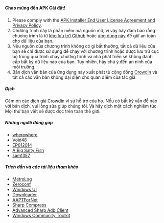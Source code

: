 #### Chào mừng đến APK Cài đặt!

#####
1. Please comply with the [APK Installer End User License Agreement and Privacy Policy](https://github.com/Paving-Base/APK-Installer/blob/main/Privacy.md).
2. Chương trình này là phần mềm mã nguồn mở, vì vậy hãy đảm bảo rằng chương trình là từ [kho lưu trữ Github](https://github.com/Paving-Base/APK-Installer) hoặc [ứng dụng này](https://www.microsoft.com/store/apps/9P2JFQ43FPPG) để giữ an toàn cho dữ liệu của bạn.
3. Nếu nguồn của chương trình không có gì bất thường, tất cả dữ liệu của bạn sẽ chỉ được sử dụng để chạy với chương trình hoặc được lưu trữ cục bộ trong quá trình chạy chương trình và nhà phát triển sẽ không đánh cắp bất kỳ dữ liệu nào của bạn. Tuy nhiên, hãy chú ý đến an ninh của môi trường.
4. Bản dịch văn bản của ứng dụng này xuất phát từ cộng đồng [Crowdin](https://crowdin.com/project/APKInstaller "Crowdin") và tất cả các văn bản không đại diện cho quan điểm của tác giả.

##### Dịch
Cảm ơn các dịch giả [Crowdin](https://crowdin.com/project/APKInstaller "Crowdin") vì sự hỗ trợ của họ. Nếu có bất kỳ vấn đề nào với bản dịch, vui lòng sửa giúp chúng tôi. Và hãy dịch một cách nghiêm túc. Mọi thứ bạn viết sẽ được đọc trên toàn thế giới.

##### Những người đóng góp
- [wherewhere](https://github.com/wherewhere)
- [Void48](https://github.com/Void48)
- [EP012014](https://github.com/EP012014)
- [A Big Salty Fish](https://github.com/bigsaltyfishes)
- [sam1357](https://github.com/sam1357)

##### Trích dẫn và các tài liệu tham khảo
- [MetroLog](https://github.com/roubachof/MetroLog "MetroLog")
- [Zeroconf](https://github.com/novotnyllc/Zeroconf "Zeroconf")
- [Windows UI](https://github.com/microsoft/microsoft-ui-xaml "Windows UI")
- [Downloader](https://github.com/bezzad/Downloader "Downloader")
- [AAPTForNet](https://github.com/canheo136/QuickLook.Plugin.ApkViewer "AAPTForNet")
- [Sharp Compress](https://github.com/adamhathcock/sharpcompress "Sharp Compress")
- [Advanced Sharp Adb Client](https://github.com/yungd1plomat/AdvancedSharpAdbClient "Advanced Sharp Adb Client")
- [Windows Community Toolkit](https://github.com/CommunityToolkit/WindowsCommunityToolkit "Windows Community Toolkit")